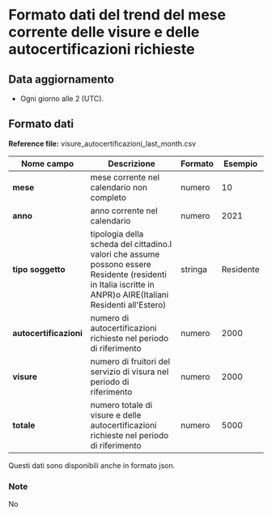 # Formato dati del trend del mese corrente delle visure e delle autocertificazioni richieste

## Data aggiornamento
- Ogni giorno alle 2 (UTC). 

## Formato dati

**Reference file:** visure_autocertificazioni_last_month.csv<br>

| Nome campo                  | Descrizione                       | Formato                       | Esempio             |
|-----------------------------|-----------------------------------|-------------------------------|---------------------|
| **mese**       | mese corrente nel calendario non completo              | numero                   | 10       |
| **anno**  | anno corrente nel calendario  |   numero     |        2021         |
| **tipo soggetto**      | tipologia della scheda del cittadino.I valori che assume possono essere Residente (residenti in Italia iscritte in ANPR)o AIRE(Italiani Residenti all'Estero)| stringa             | Residente   | 
| **autocertificazioni**      | numero di autocertificazioni richieste nel periodo di riferimento| numero    | 2000   |
| **visure**      | numero di fruitori del servizio di visura nel periodo di riferimento| numero    | 2000   |
| **totale**      | numero totale di visure e delle autocertificazioni richieste nel periodo di riferimento| numero             | 5000   |

Questi dati sono disponibili anche in formato json.

### Note
No